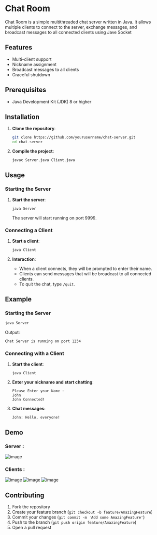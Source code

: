 
# Chat Room

Chat Room is a simple multithreaded chat server written in Java. It allows multiple clients to connect to the server, exchange messages, and broadcast messages to all connected clients using Jave Socket

## Features

- Multi-client support
- Nickname assignment
- Broadcast messages to all clients
- Graceful shutdown

## Prerequisites

- Java Development Kit (JDK) 8 or higher

## Installation

1. **Clone the repository**:

    ```bash
    git clone https://github.com/yourusername/chat-server.git
    cd chat-server
    ```

2. **Compile the project**:

    ```bash
    javac Server.java Client.java
    ```

## Usage

### Starting the Server

1. **Start the server**:

    ```bash
    java Server
    ```

   The server will start running on port 9999.

### Connecting a Client

1. **Start a client**:

    ```bash
    java Client
    ```

2. **Interaction**:

   - When a client connects, they will be prompted to enter their name.
   - Clients can send messages that will be broadcast to all connected clients.
   - To quit the chat, type `/quit`.

## Example

### Starting the Server

```bash
java Server
```

Output:
```
Chat Server is running on port 1234
```

### Connecting with a Client

1. **Start the client**:

    ```bash
    java Client
    ```

2. **Enter your nickname and start chatting**:

    ```
    Please Enter your Name :
    John
    John Connected!
    ```

3. **Chat messages**:

    ```
    John: Hello, everyone!
    ```
    
## Demo

### Server :
![image](https://github.com/MohammadrezaSheikholeslami84/ChatRoom/assets/166950228/8bbee7c0-3fdd-4e9f-8a26-3bea1ff25f54)

### Clients : 
![image](https://github.com/MohammadrezaSheikholeslami84/ChatRoom/assets/166950228/09790dca-4083-46b5-8d4b-83bc802ed6ea) ![image](https://github.com/MohammadrezaSheikholeslami84/ChatRoom/assets/166950228/9189bf80-0ff9-4cc8-9662-8a2e3c20f701) ![image](https://github.com/MohammadrezaSheikholeslami84/ChatRoom/assets/166950228/08d066a6-90fc-4052-9a40-2af423f2b2c4)


## Contributing

1. Fork the repository
2. Create your feature branch (`git checkout -b feature/AmazingFeature`)
3. Commit your changes (`git commit -m 'Add some AmazingFeature'`)
4. Push to the branch (`git push origin feature/AmazingFeature`)
5. Open a pull request

